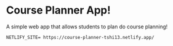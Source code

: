 # Course Planner App!

A simple web app that allows students to plan do course planning!

```text
NETLIFY_SITE= https://course-planner-tshi13.netlify.app/
```

